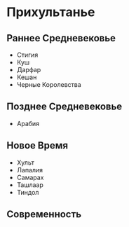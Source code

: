 # Прихультанье

## Раннее Средневековье

*   Стигия
*   Куш
*   Дарфар
*   Кешан
*   Черные Королевства

## Позднее Средневековье

*   Арабия

## Новое Время

*   Хульт
*   Лапалия
*   Самарах
*   Ташлаар
*   Тиндол

## Современность
